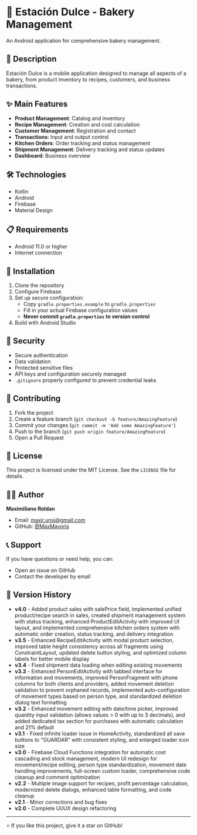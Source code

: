 # 🍰 Estación Dulce - Bakery Management

An Android application for comprehensive bakery management.

## 📱 Description

Estación Dulce is a mobile application designed to manage all aspects of a bakery, from product inventory to recipes, customers, and business transactions.

## ✨ Main Features

- **Product Management**: Catalog and inventory
- **Recipe Management**: Creation and cost calculation
- **Customer Management**: Registration and contact
- **Transactions**: Input and output control
- **Kitchen Orders**: Order tracking and status management
- **Shipment Management**: Delivery tracking and status updates
- **Dashboard**: Business overview

## 🛠️ Technologies

- Kotlin
- Android
- Firebase
- Material Design

## 📋 Requirements

- Android 11.0 or higher
- Internet connection

## 🚀 Installation

1. Clone the repository
2. Configure Firebase
3. Set up secure configuration:
   - Copy `gradle.properties.example` to `gradle.properties`
   - Fill in your actual Firebase configuration values
   - **Never commit `gradle.properties` to version control**
4. Build with Android Studio

## 🔐 Security

- Secure authentication
- Data validation
- Protected sensitive files
- API keys and configuration securely managed
- `.gitignore` properly configured to prevent credential leaks

## 🤝 Contributing

1. Fork the project
2. Create a feature branch (`git checkout -b feature/AmazingFeature`)
3. Commit your changes (`git commit -m 'Add some AmazingFeature'`)
4. Push to the branch (`git push origin feature/AmazingFeature`)
5. Open a Pull Request

## 📝 License

This project is licensed under the MIT License. See the `LICENSE` file for details.

## 👨‍💻 Author

**Maximiliano Roldan**
- Email: maxir.unsj@gmail.com
- GitHub: [@MaxMayoris](https://github.com/MaxMayoris)

## 📞 Support

If you have questions or need help, you can:
- Open an issue on GitHub
- Contact the developer by email

## 🔄 Version History

- **v4.0** - Added product sales with salePrice field, implemented unified product/recipe search in sales, created shipment management system with status tracking, enhanced ProductEditActivity with improved UI layout, and implemented comprehensive kitchen orders system with automatic order creation, status tracking, and delivery integration
- **v3.5** - Enhanced RecipeEditActivity with modal product selection, improved table height consistency across all fragments using ConstraintLayout, updated delete button styling, and optimized column labels for better mobile display
- **v3.4** - Fixed shipment data loading when editing existing movements
- **v3.3** - Enhanced PersonEditActivity with tabbed interface for information and movements, improved PersonFragment with phone columns for both clients and providers, added movement deletion validation to prevent orphaned records, implemented auto-configuration of movement types based on person type, and standardized deletion dialog text formatting
- **v3.2** - Enhanced movement editing with date/time picker, improved quantity input validation (allows values > 0 with up to 3 decimals), and added dedicated tax section for purchases with automatic calculation and 21% default
- **v3.1** - Fixed infinite loader issue in HomeActivity, standardized all save buttons to "GUARDAR" with consistent styling, and enlarged loader icon size
- **v3.0** - Firebase Cloud Functions integration for automatic cost cascading and stock management, modern UI redesign for movement/recipe editing, person type standardization, movement date handling improvements, full-screen custom loader, comprehensive code cleanup and comment optimization
- **v2.2** - Multiple image support for recipes, profit percentage calculation, modernized delete dialogs, enhanced table formatting, and code cleanup
- **v2.1** - Minor corrections and bug fixes
- **v2.0** - Complete UI/UX design refactoring

---

⭐ If you like this project, give it a star on GitHub!
